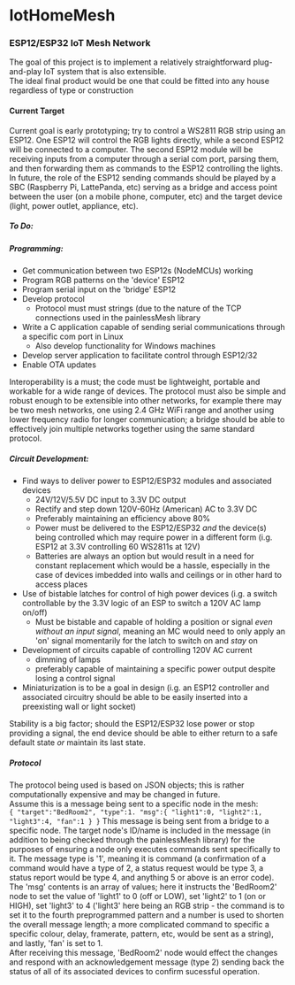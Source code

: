 # IotHomeMesh
### ESP12/ESP32 IoT Mesh Network  
  
The goal of this project is to implement a relatively straightforward plug-and-play IoT system that is also extensible.  
The ideal final product would be one that could be fitted into any house regardless of type or construction

#### Current Target  

Current goal is early prototyping; try to control a WS2811 RGB strip using an ESP12.
One ESP12 will control the RGB lights directly, while a second ESP12 will be connected to a computer. The second ESP12 module will be receiving inputs from a computer through a serial com port, parsing them, and then forwarding them as commands to the ESP12 controlling the lights.  
In future, the role of the ESP12 sending commands should be played by a SBC (Raspberry Pi, LattePanda, etc) serving as a bridge and access point between the user (on a mobile phone, computer, etc) and the target device (light, power outlet, appliance, etc).  

##### To Do:  
##### Programming:  
- Get communication between two ESP12s (NodeMCUs) working
- Program RGB patterns on the 'device' ESP12
- Program serial input on the 'bridge' ESP12
- Develop protocol
    - Protocol must must strings (due to the nature of the TCP connections used in the painlessMesh library
- Write a C application capable of sending serial communications through a specific com port in Linux
    - Also develop functionality for Windows machines
- Develop server application to facilitate control through ESP12/32
- Enable OTA updates

Interoperability is a must; the code must be lightweight, portable and workable for a wide range of devices. The protocol must also be simple and robust enough to be extensible into other networks, for example there may be two mesh networks, one using 2.4 GHz WiFi range and another using lower frequency radio for longer communication; a bridge should be able to effectively join multiple networks together using the same standard protocol.
##### Circuit Development:
- Find ways to deliver power to ESP12/ESP32 modules and associated devices
    - 24V/12V/5.5V DC input to 3.3V DC output
    - Rectify and step down 120V-60Hz (American) AC to 3.3V DC
    - Preferably maintaining an efficiency above 80%
    - Power must be delivered to the ESP12/ESP32 *and* the device(s) being controlled which may require power in a different form (i.g. ESP12 at 3.3V controlling 60 WS2811s at 12V)
    - Batteries are always an option but would result in a need for constant replacement which would be a hassle, especially in the case of devices imbedded into walls and ceilings or in other hard to access places
- Use of bistable latches for control of high power devices (i.g. a switch controllable by the 3.3V logic of an ESP to switch a 120V AC lamp on/off)
    - Must be bistable and capable of holding a position or signal *even without an input signal*, meaning an MC would need to only apply an 'on' signal momentarily for the latch to switch on and *stay* on
- Development of circuits capable of controlling 120V AC current
    - dimming of lamps
    - preferably capable of maintaining a specific power output despite losing a control signal
- Miniaturization is to be a goal in design (i.g. an ESP12 controller and associated circuitry should be able to be easily inserted into a preexisting wall or light socket)

Stability is a big factor; should the ESP12/ESP32 lose power or stop providing a signal, the end device should be able to either return to a safe default state *or* maintain its last state.
  
  
  
  
  
##### Protocol
The protocol being used is based on JSON objects; this is rather computationally expensive and may be changed in future.  
Assume this is a message being sent to a specific node in the mesh:  
  ``{ "target":"BedRoom2",
    "type":1.
    "msg":{
        "light1":0,
        "light2":1,
        "light3":4,
        "fan":1
        }
   }``
This message is being sent from a bridge to a specific node. The target node's ID/name is included in the message (in addition to being checked through the painlessMesh library) for the purposes of ensuring a node only executes commands sent specifically to it. The message type is '1', meaning it is command (a confirmation of a command would have a type of 2, a status request would be type 3, a status report would be type 4, and anything 5 or above is an error code). The 'msg' contents is an array of values; here it instructs the 'BedRoom2' node to set the value of 'light1' to 0 (off or LOW), set 'light2' to 1 (on or HIGH), set 'light3' to 4 ('light3' here being an RGB strip - the command is to set it to the fourth preprogrammed pattern and a number is used to shorten the overall message length; a more complicated command to specific a specific colour, delay, framerate, pattern, etc, would be sent as a string), and lastly, 'fan' is set to 1.  
After receiving this message, 'BedRoom2' node would effect the changes and respond with an acknowledgement message (type 2) sending back the status of all of its associated devices to confirm sucessful operation. 
